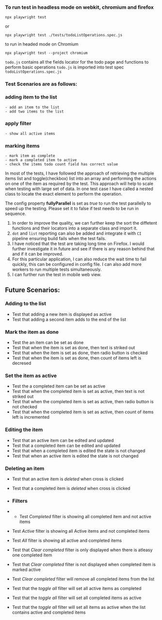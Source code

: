 
### To run test  in headless mode on webkit, chromium and firefox 

`npx playwright test` 

or 

`npx playwright test ./tests/todoListOperations.spec.js`

to run in headed mode on Chromium

`npx playwright test --project chromium`

`todo.js` contains all the fields locator for the todo page and functions to perform basic operations
`todo.js` is imported into test spec `todoListOperations.spec.js`


### Test Scenarios are as follows: 

### adding item to the list
    - add an item to the list
    - add two items to the list

### apply filter
    - show all active items

### marking items
    - mark item as complete    
    - mark a completed item to active
    - check the items todo count field has correct value


In most of the tests, I have followed the approach of retrieving the multiple items list and toggle(checkbox) list into an array and performing the actions on one of the item as required by the test. This approach will help to scale when testing with large set of data. In one test case I have called a nested class to locate the exact element to perform the operation.

The config property **fullyParallel** is set as *true* to run the test parallelly to speed up the testing. Please set it to false if test needs to be run in sequence.

1. In order to improve the quality, we can further keep the sort the diffetent functions and their locators into a separate class and import it. 
2. `dot` and `list` reporting can also be added and integrate it with `CI` pipeline ensuring build fails when the test fails. 
3. I have noticed that the test are taking long time on Firefox. I would further investigate it in future and see if there is any reason behind that and if it can be improved.
4. For this particular application, I can also reduce the wait time to fail quickly, this can be configured in config file. I can also add more workers to run multiple tests simultaneously.
5. I can further run the test in mobile web view.

## Future Scenarios:

### Adding to the list
- Test that adding a new item is displayed as active
- Test that adding a second item adds to the end of the list

### Mark the item as done
- Test the an item can be set as done
- Test that when the item is set as done, then text is striked out
- Test that when the item is set as done, then radio button is checked
- Test that when the item is set as done, then count of items left is decresed


### Set the item as active
- Test the a completed item can be set as active
- Test that when the completed item is set as active, then text is not striked out
- Test that when the completed item is set as active, then radio button is not checked
- Test that when the completed item is set as active, then count of items left is incremented

### Editing the item
- Test that an active item can be edited and updated
- Test that a completed item can be edited and updated
- Test that when a completed item is edited the state is not changed
- Test that when an active item is edited the state is not changed

### Deleting an item
- Test that an active item is *deleted* when cross is clicked
-  Test that a completed item is *deleted* when cross is clicked

- ### Filters
- - Test *Completed* filter is showing all completed item and not active items
- Test *Active* filter is showing all Active items and not completed items
- Test *All* filter is showing all active and completed items
- Test that *Clear completed* filter is only displayed when there is atleasy one completed item
- Test that *Clear completed* filter is not displayed when completed item is marked active
- Test *Clear completed* filter will remove all completed items from the list
- Test that the *toggle all* filter will set all active items as completed
- Test that the *toggle all* filter will set all completed items as active
- Test that the *toggle all* filter will set all items as active when the list contains active and completed items